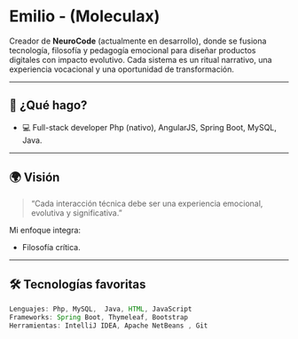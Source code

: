 # Emilio - (Moleculax)

Creador de **NeuroCode** (actualmente en desarrollo), donde se fusiona tecnología, filosofía y pedagogía emocional para diseñar productos digitales con impacto evolutivo. Cada sistema  es un ritual narrativo, una experiencia vocacional y una oportunidad de transformación.

---

## 🧠 ¿Qué hago?


 - 💻 Full-stack developer Php (nativo), AngularJS, Spring Boot, MySQL,  Java.


---

## 🌍 Visión

> “Cada interacción técnica debe ser una experiencia emocional, evolutiva y significativa.”

Mi enfoque integra:
- Filosofía crítica.

---

## 🛠️ Tecnologías favoritas

```java
Lenguajes: Php, MySQL,  Java, HTML, JavaScript
Frameworks: Spring Boot, Thymeleaf, Bootstrap
Herramientas: IntelliJ IDEA, Apache NetBeans , Git

